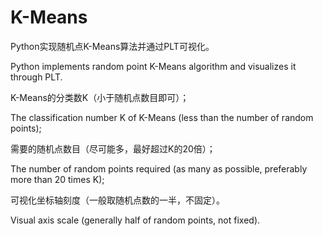 # K-Means

Python实现随机点K-Means算法并通过PLT可视化。

Python implements random point K-Means algorithm and visualizes it through PLT.

K-Means的分类数K（小于随机点数目即可）；

The classification number K of K-Means (less than the number of random points);

需要的随机点数目（尽可能多，最好超过K的20倍）；

The number of random points required (as many as possible, preferably more than 20 times K);

可视化坐标轴刻度（一般取随机点数的一半，不固定）。

Visual axis scale (generally half of random points, not fixed).
